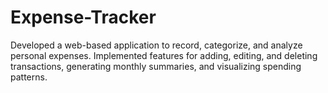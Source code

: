 # Expense-Tracker
Developed a web-based application to record, categorize, and analyze personal expenses. Implemented features for adding, editing, and deleting transactions, generating monthly summaries, and visualizing spending patterns. 
